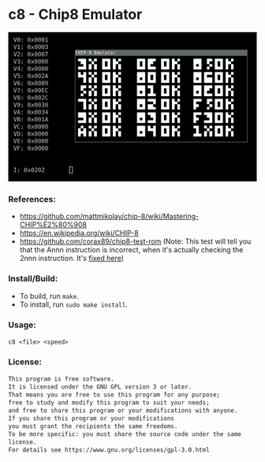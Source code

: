 # c8 - Chip8 Emulator

![screenshot](./c8.png)

### References:
* https://github.com/mattmikolay/chip-8/wiki/Mastering-CHIP%E2%80%908
* https://en.wikipedia.org/wiki/CHIP-8
* https://github.com/corax89/chip8-test-rom (Note: This test will tell you that the Annn instruction is incorrect, when it's actually checking the 2nnn instruction. It's [fixed here](https://github.com/corax89/chip8-test-rom/pull/9))

### Install/Build:

* To build, run `make`.
* To install, run `sudo make install`.

### Usage:

```
c8 <file> <speed>
```

### License:

```
This program is free software.
It is licensed under the GNU GPL version 3 or later.
That means you are free to use this program for any purpose;
free to study and modify this program to suit your needs;
and free to share this program or your modifications with anyone.
If you share this program or your modifications
you must grant the recipients the same freedoms.
To be more specific: you must share the source code under the same license.
For details see https://www.gnu.org/licenses/gpl-3.0.html
```
